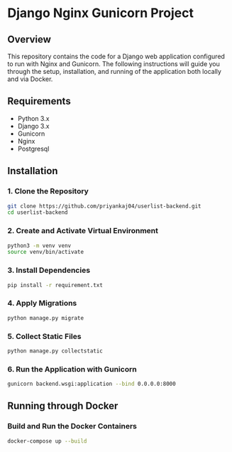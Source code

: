 # Django Nginx Gunicorn Project

## Overview

This repository contains the code for a Django web application configured to run with Nginx and Gunicorn. The following instructions will guide you through the setup, installation, and running of the application both locally and via Docker.

## Requirements

- Python 3.x
- Django 3.x
- Gunicorn
- Nginx
- Postgresql

## Installation

### 1. Clone the Repository
```bash
git clone https://github.com/priyankaj04/userlist-backend.git
cd userlist-backend
```

### 2. Create and Activate Virtual Environment
```bash
python3 -m venv venv
source venv/bin/activate
```

### 3. Install Dependencies
```bash
pip install -r requirement.txt
```

### 4. Apply Migrations
```bash
python manage.py migrate
```

### 5. Collect Static Files
```bash
python manage.py collectstatic
```

### 6. Run the Application with Gunicorn
```bash
gunicorn backend.wsgi:application --bind 0.0.0.0:8000
```

## Running through Docker

### Build and Run the Docker Containers
```bash
docker-compose up --build
```